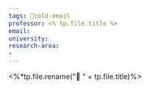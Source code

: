 ```yaml
---
tags: 📧cold-email
professor: <% tp.file.title %>
email: 
university: 
research-area:
- 
---
```

<%*tp.file.rename("📧 " + tp.file.title)%>